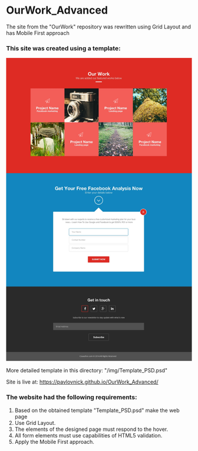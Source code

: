 # OurWork_Advanced

The site from the "OurWork" repository was rewritten using Grid Layout and has Mobile First approach

### This site was created using a template:

![template](/img/template.jpg)

More detailed template in this directory: "/img/Template_PSD.psd"

Site is live at: <https://pavlovnick.github.io/OurWork_Advanced/>

### The website had the following requirements:
1. Based on the obtained template "Template_PSD.psd" make the web page
2. Use Grid Layout.
3. The elements of the designed page must respond to the hover.
4. All form elements must use capabilities of HTML5 validation.
5. Apply the Mobile First approach.
